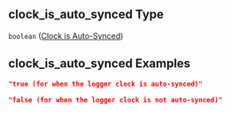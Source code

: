 ## clock\_is\_auto\_synced Type

`boolean` ([Clock is Auto-Synced](iea43_wra_data_model-properties-measurement-location-measurement-location-properties-logger-configuration-logger-configuration-properties-clock-is-auto-synced.md))

## clock\_is\_auto\_synced Examples

```json
"true (for when the logger clock is auto-synced)"
```

```json
"false (for when the logger clock is not auto-synced)"
```
